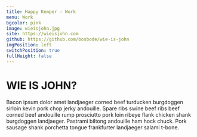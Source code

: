 ```yaml
---
title: Happy Kemper - Work
menu: Work
bgcolor: pink
image: wieisjohn.jpg
site: https://wieisjohn.com
github: https://github.com/bosbode/wie-is-john
imgPosition: left
switchPosition: true
fullHeight: false
---
```


# WIE IS JOHN?

Bacon ipsum dolor amet landjaeger corned beef turducken burgdoggen sirloin kevin pork chop jerky andouille. Spare ribs swine beef ribs beef corned beef andouille rump prosciutto pork loin ribeye flank chicken shank burgdoggen landjaeger. Pastrami biltong andouille ham hock chuck. Pork sausage shank porchetta tongue frankfurter landjaeger salami t-bone.
